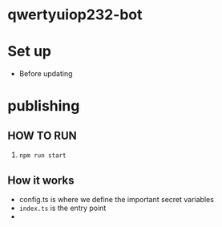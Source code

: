 # qwertyuiop232-bot

# Set up
- Before updating 

# publishing 

## HOW TO RUN
1. `npm run start`

## How it works
- config.ts is where we define the important secret variables
- `index.ts` is the entry point
-  